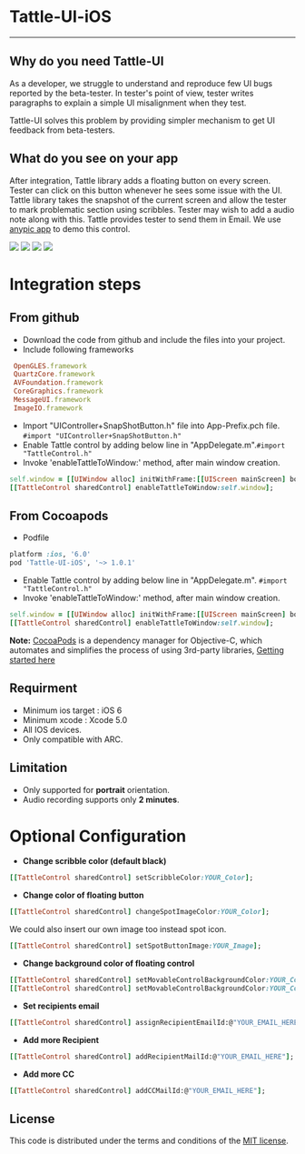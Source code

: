 # Tattle-UI-iOS
-----------------

## Why do you need Tattle-UI

As a developer, we struggle to understand and reproduce few UI
bugs reported by the beta-tester. In tester's point of view, tester
writes paragraphs to explain a simple UI misalignment when they test.

Tattle-UI solves this problem by providing simpler mechanism to get UI feedback
from beta-testers. 

## What do you see on your app

After integration, Tattle library adds a floating button on every screen. 
Tester can click on this button whenever he sees some issue with the UI.
Tattle library takes the snapshot of the current screen and allow the tester
to mark problematic section using scribbles. Tester may wish to add a audio note along with this. 
Tattle provides tester to send them in Email. We use [anypic app](https://github.com/ParsePlatform/Anypic) to demo this control.

[![](http://imagizer.imageshack.us/v2/640x480q90/841/95fa.png)](http://imageshack.com/a/img841/7874/95fa.png)
[![](http://imagizer.imageshack.us/v2/640x480q90/834/iq33.png)](http://imageshack.com/a/img834/3107/iq33.png)
[![](http://imagizer.imageshack.us/v2/640x480q90/844/xtci.png)](http://imageshack.com/a/img844/915/xtci.png)
[![](http://imagizer.imageshack.us/v2/640x480q90/836/9kqe.png)](http://imageshack.com/a/img836/9691/9kqe.png)

# Integration steps

## From github 
* Download the code from github and include the files into your project. 
* Include following frameworks
```ruby
 OpenGLES.framework
 QuartzCore.framework
 AVFoundation.framework
 CoreGraphics.framework
 MessageUI.framework
 ImageIO.framework  
```
* Import "UIController+SnapShotButton.h" file into App-Prefix.pch file. `#import "UIController+SnapShotButton.h"`
* Enable Tattle control by adding below line in "AppDelegate.m".`#import "TattleControl.h"`
* Invoke 'enableTattleToWindow:' method, after main window creation.
```ruby
self.window = [[UIWindow alloc] initWithFrame:[[UIScreen mainScreen] bounds]]; 
[[TattleControl sharedControl] enableTattleToWindow:self.window]; 
```
## From Cocoapods

* Podfile 
```ruby
platform :ios, '6.0'
pod 'Tattle-UI-iOS', '~> 1.0.1'
```
* Enable Tattle control by adding below line in "AppDelegate.m".
`#import "TattleControl.h"`
* Invoke 'enableTattleToWindow:' method, after main window creation.
```ruby
self.window = [[UIWindow alloc] initWithFrame:[[UIScreen mainScreen] bounds]]; 
[[TattleControl sharedControl] enableTattleToWindow:self.window]; 
```
**Note:** [CocoaPods](http://cocoapods.org) is a dependency manager for Objective-C, which automates and simplifies the process of using 3rd-party libraries, [Getting started here](http://guides.cocoapods.org/using/getting-started.html)

## Requirment 

* Minimum ios target : iOS 6
* Minimum xcode : Xcode 5.0
* All IOS devices.
* Only compatible with ARC.

## Limitation

- Only supported for **portrait** orientation. 
- Audio recording supports only **2 minutes**.

# Optional Configuration

* **Change scribble color (default black)**
```ruby
[[TattleControl sharedControl] setScribbleColor:YOUR_Color];
```
* **Change color of floating button**
```ruby
[[TattleControl sharedControl] changeSpotImageColor:YOUR_Color];
```
We could also insert our own image too instead spot icon.
```ruby
[[TattleControl sharedControl] setSpotButtonImage:YOUR_Image];
```

* **Change background color of floating control**
```ruby
[[TattleControl sharedControl] setMovableControlBackgroundColor:YOUR_Color];
[[TattleControl sharedControl] setMovableControlBackgroundColor:YOUR_Color withAlpha:alpha];
```

* **Set recipients email** 
```ruby
[[TattleControl sharedControl] assignRecipientEmailId:@"YOUR_EMAIL_HERE" withCCId:@"YOUR_EMAIL_HERE" emailSubject:@"UI Bug using Tattle UI"];
```

* **Add more Recipient**
```ruby
[[TattleControl sharedControl] addRecipientMailId:@"YOUR_EMAIL_HERE"];
```

* **Add more CC**
```ruby
[[TattleControl sharedControl] addCCMailId:@"YOUR_EMAIL_HERE"];
```

## License

This code is distributed under the terms and conditions of the [MIT license](LICENSE). 

